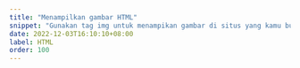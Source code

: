 ```yaml
---
title: "Menampilkan gambar HTML"
snippet: "Gunakan tag img untuk menampikan gambar di situs yang kamu buat dengan kode HTML"
date: 2022-12-03T16:10:10+08:00
label: HTML
order: 100
---
```


